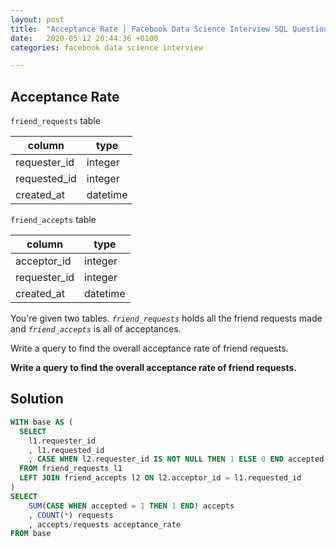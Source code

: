```yaml
---
layout: post
title:  "Acceptance Rate | Facebook Data Science Interview SQL Question"
date:   2020-05-12 20:44:36 +0100
categories: facebook data science interview

---
```


## Acceptance Rate

`friend_requests` table

| column       | type     |
| ------------ | -------- |
| requester_id | integer  |
| requested_id | integer  |
| created_at   | datetime |

`friend_accepts` table

| column       | type     |
| ------------ | -------- |
| acceptor_id  | integer  |
| requester_id | integer  |
| created_at   | datetime |

You're given two tables. *`friend_requests`* holds all the friend requests made and *`friend_accepts`* is all of acceptances.

Write a query to find the overall acceptance rate of friend requests.

**Write a query to find the overall acceptance rate of friend requests.**

## Solution

~~~sql
WITH base AS (
  SELECT
    l1.requester_id 
    , l1.requested_id
    , CASE WHEN l2.requester_id IS NOT NULL THEN 1 ELSE 0 END accepted
  FROM friend_requests l1
  LEFT JOIN friend_accepts l2 ON l2.acceptor_id = l1.requested_id
)
SELECT 
	SUM(CASE WHEN accepted = 1 THEN 1 END) accepts
	, COUNT(*) requests
	, accepts/requests acceptance_rate
FROM base

~~~

